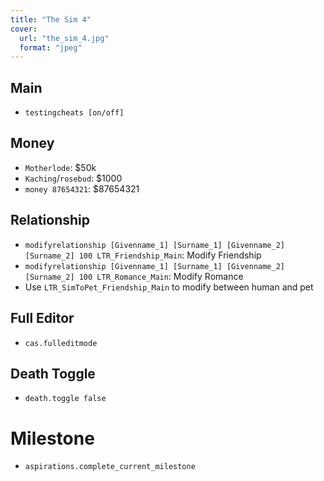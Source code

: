 ```yaml
---
title: "The Sim 4"
cover:
  url: "the_sim_4.jpg"
  format: "jpeg"
---
```

## Main

* `testingcheats [on/off]`

## Money

* `Motherlode`: $50k
* `Kaching`/`rosebud`: $1000
* `money 87654321`: $87654321

## Relationship

* `modifyrelationship [Givenname_1] [Surname_1] [Givenname_2] [Surname_2] 100 LTR_Friendship_Main`: Modify Friendship
* `modifyrelationship [Givenname_1] [Surname_1] [Givenname_2] [Surname_2] 100 LTR_Romance_Main`: Modify Romance
* Use `LTR_SimToPet_Friendship_Main` to modify between human and pet

## Full Editor

* `cas.fulleditmode`

## Death Toggle
* `death.toggle false`

# Milestone

* `aspirations.complete_current_milestone`
